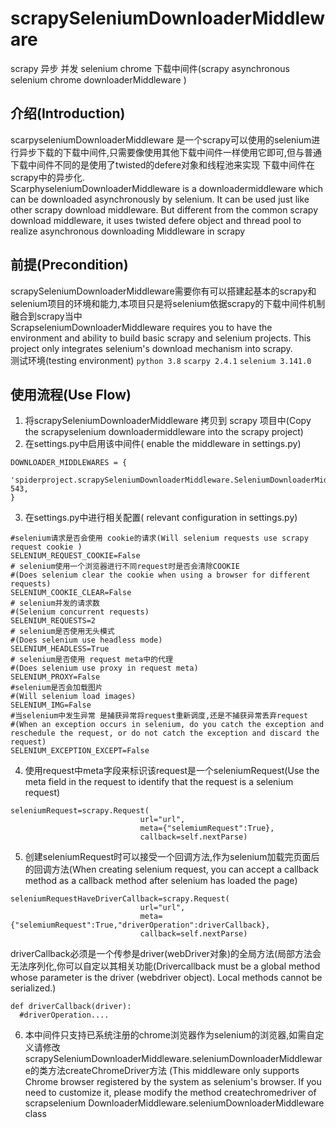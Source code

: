 # scrapySeleniumDownloaderMiddleware
 scrapy 异步 并发 selenium chrome 下载中间件(scrapy  asynchronous selenium chrome downloaderMiddleware )
## 介绍(Introduction)
scarpyseleniumDownloaderMiddleware 是一个scrapy可以使用的selenium进行异步下载的下载中间件,只需要像使用其他下载中间件一样使用它即可,但与普通下载中间件不同的是使用了twisted的defere对象和线程池来实现 下载中间件在scrapy中的异步化.
<br>
ScarphyseleniumDownloaderMiddleware is a downloadermiddleware which can be downloaded asynchronously by selenium. It can be used just like other scrapy download middleware. But different from the common scrapy download middleware, it uses twisted defere object and thread pool to realize asynchronous downloading Middleware in scrapy

## 前提(Precondition)
scrapySeleniumDownloaderMiddleware需要你有可以搭建起基本的scrapy和selenium项目的环境和能力,本项目只是将selenium依据scrapy的下载中间件机制融合到scrapy当中 
<br>
ScrapseleniumDownloaderMiddleware requires you to have the environment and ability to build basic scrapy and selenium projects. This project only integrates selenium's download mechanism into scrapy.
<br>
测试环境(testing environment) `python 3.8` `scarpy 2.4.1`  `selenium 3.141.0`
## 使用流程(Use Flow)
1. 将scrapySeleniumDownloaderMiddleware 拷贝到 scrapy 项目中(Copy the scrapyselenium downloadermiddleware into the scrapy project)
2. 在settings.py中启用该中间件( enable the middleware in settings.py)
``` 
DOWNLOADER_MIDDLEWARES = {
    'spiderproject.scrapySeleniumDownloaderMiddleware.SeleniumDownloaderMiddleware': 543,
}
```
3. 在settings.py中进行相关配置( relevant configuration in settings.py)
```
#selenium请求是否会使用 cookie的请求(Will selenium requests use scrapy request cookie )
SELENIUM_REQUEST_COOKIE=False 
# selenium使用一个浏览器进行不同request时是否会清除COOKIE
#(Does selenium clear the cookie when using a browser for different requests)
SELENIUM_COOKIE_CLEAR=False 
# selenium并发的请求数
#(Selenium concurrent requests)
SELENIUM_REQUESTS=2 
# selenium是否使用无头模式
#(Does selenium use headless mode)
SELENIUM_HEADLESS=True 
# selenium是否使用 request meta中的代理
#(Does selenium use proxy in request meta)
SELENIUM_PROXY=False 
#selenium是否会加载图片
#(Will selenium load images)
SELENIUM_IMG=False  
#当selenium中发生异常 是捕获异常将request重新调度,还是不捕获异常丢弃request
#(When an exception occurs in selenium, do you catch the exception and reschedule the request, or do not catch the exception and discard the request)
SELENIUM_EXCEPTION_EXCEPT=False 
```
4. 使用request中meta字段来标识该request是一个seleniumRequest(Use the meta field in the request to identify that the request is a selenium request)
```
seleniumRequest=scrapy.Request(
                             url="url",
                             meta={"selemiumRequest":True},
                             callback=self.nextParse)
```
5. 创建seleniumRequest时可以接受一个回调方法,作为selenium加载完页面后的回调方法(When creating selenium request, you can accept a callback method as a callback method after selenium has loaded the page)
```
seleniumRequestHaveDriverCallback=scrapy.Request(
                             url="url",
                             meta={"selemiumRequest":True,"driverOperation":driverCallback}, 
                             callback=self.nextParse)
```
  driverCallback必须是一个传参是driver(webDriver对象)的全局方法(局部方法会无法序列化,你可以自定以其相关功能(Drivercallback must be a global method whose parameter is the driver (webdriver object). Local methods cannot be serialized.)
```
def driverCallback(driver):
  #driverOperation....
```
6. 本中间件只支持已系统注册的chrome浏览器作为selenium的浏览器,如需自定义请修改scrapySeleniumDownloaderMiddleware.seleniumDownloaderMiddleware的类方法createChromeDriver方法
(This middleware only supports Chrome browser registered by the system as selenium's browser. If you need to customize it, please modify the method createchromedriver of scrapselenium DownloaderMiddleware.seleniumDownloaderMiddleware  class 
